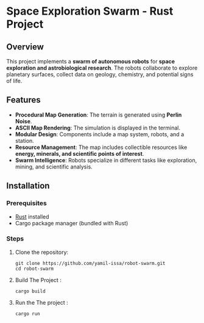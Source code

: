 # Space Exploration Swarm - Rust Project

## Overview
This project implements a **swarm of autonomous robots** for **space exploration and astrobiological research**. The robots collaborate to explore planetary surfaces, collect data on geology, chemistry, and potential signs of life.

## Features
- **Procedural Map Generation**: The terrain is generated using **Perlin Noise**.
- **ASCII Map Rendering**: The simulation is displayed in the terminal.
- **Modular Design**: Components include a map system, robots, and a station.
- **Resource Management**: The map includes collectible resources like **energy, minerals, and scientific points of interest**.
- **Swarm Intelligence**: Robots specialize in different tasks like exploration, mining, and scientific analysis.


## Installation
### Prerequisites
- [Rust](https://www.rust-lang.org/) installed
- Cargo package manager (bundled with Rust)

### Steps
1. Clone the repository:
   ```
   git clone https://github.com/yamil-issa/robot-swarm.git
   cd robot-swarm

   ```
2. Build The Project :
   ```
   cargo build
   
   ```
3. Run the The project : 
   ```
   cargo run
   
   ```
